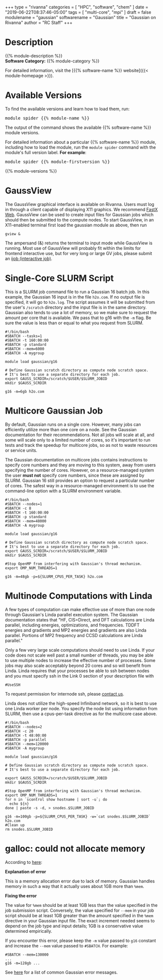 +++
type = "rivanna"
categories = [
  "HPC",
  "software",
  "chem"
]
date = "2019-06-22T08:37:46-05:00"
tags = [
  "multi-core",
  "mpi"
]
draft = false
modulename = "gaussian"
softwarename = "Gaussian"
title = "Gaussian on Rivanna"
author = "RC Staff"
+++

# Description
{{% module-description %}}
<br>
**Software Category:** {{% module-category %}}

For detailed information, visit the [{{% software-name %}} website]({{< module-homepage >}}).

# Available Versions
To find the available versions and learn how to load them, run:
<pre>module spider {{% module-name %}}</pre>

The output of the command shows the available {{% software-name %}} module versions.

For detailed information about a particular {{% software-name %}} module, including how to load the module, run the `module spider` command with the module's full version label. __For example__:
<pre>module spider {{% module-firstversion %}}</pre>

{{% module-versions %}}

# GaussView
The GaussView graphical interface is available on Rivanna.  Users must log in through a client capable of displaying X11 graphics.  We recommend [FastX Web](/userinfo/rivanna/logintools/fastx).  GaussView can be used to create input files for Gaussian jobs which should then be submitted to the compute nodes.  To start GaussView, in an X11-enabled terminal first load the gaussian module as above, then run
```
gview &
```
The ampersand (&) returns the terminal to input mode while GaussView is running.  Most use of GaussView will probably fit within the limits for frontend interactive use, but for very long or large GV jobs, please submit an [ijob (interactive job)](/userinfo/rivanna/slurm/#submitting-an-interactive-job).

# Single-Core SLURM Script
This is a SLURM job command file to run a Gaussian 16 batch job. In this example, the Gaussian 16 input is in the file `h2o.com`.  If no output file is specified, it will go to `h2o.log`.  The script assumes it will be submitted from the user's `/scratch` directory and the input file is in the same directory.  Gaussian also tends to use a lot of memory, so we make sure to request the amount per core that is available.  We pass that to g16 with the `-m` flag.  Be sure the value is less than or equal to what you request from SLURM.
```
#!/bin/bash
#SBATCH --tasks=1
#SBATCH -t 160:00:00
#SBATCH -p standard
#SBATCH --mem=6000
#SBATCH -A mygroup

module load gaussian/g16

# Define Gaussian scratch directory as compute node scratch space.
# It's best to use a separate directory for each job.
export GAUSS_SCRDIR=/scratch/$USER/$SLURM_JOBID
mkdir $GAUSS_SCRDIR

g16 -m=6gb h2o.com
```

# Multicore Gaussian Job
By default, Gaussian runs on a single core.  However, many jobs can efficiently utilize more than one core on a node.  See the Gaussian documentation for their recommendations.  Not all jobs will scale at all, and some will scale only to a limited number of cores, so it's important to run tests and track the speedup for multicore jobs, so as not to waste resources or service units.

The Gaussian documentation on multicore jobs contains instructions to specify core numbers and they are moving to this system, away from users specifying the number of cores.  However, on a resource-managed system the user **must not** specify core numbers, since these are assigned by SLURM.  Gaussian 16 still provides an option to request a particular number of cores.  The safest way in a resource-managed environment is to use the command-line option with a SLURM environment variable.
```
#!/bin/bash
#SBATCH --nodes=1
#SBATCH -c 8
#SBATCH -t 160:00:00
#SBATCH -p standard
#SBATCH --mem=48000
#SBATCH -A mygroup

module load gaussian/g16

# Define Gaussian scratch directory as compute node scratch space.
# It's best to use a separate directory for each job.
export GAUSS_SCRDIR=/scratch/$USER/$SLURM_JOBID
mkdir $GAUSS_SCRDIR

#Stop OpenMP from interfering with Gaussian's thread mechanism.
export OMP_NUM_THREADS=1

g16 -m=48gb -p=${SLURM_CPUS_PER_TASK} h2o.com
```

# Multinode Computations with Linda
A few types of computation can make effective use of more than one node through Gaussian's Linda parallel execution system.  The Gaussian documentation states that "HF, CIS=Direct, and DFT calculations are Linda parallel, including energies, optimizations, and frequencies. TDDFT energies and gradients and MP2 energies and gradients are also Linda parallel. Portions of MP2 frequency and CCSD calculations are Linda parallel."

Only a few very large scale computations should need to use Linda.  If your code does not scale well past a small number of threads, you may be able to use multiple nodes to increase the effective number of processes.  Some jobs may also scale acceptably beyond 20 cores and so will benefit from Linda.  Linda requires that your processes be able to ssh between nodes and you must specify ssh in the Link 0 section of your description file with

```
#UseSSH
```
To request permission for internode ssh, please [contact us](/support).

Linda does not utilize the high-speed Infiniband network, so it is best to use one Linda worker per node.  You specify the node list using information from SLURM, then use a cpus-per-task directive as for the multicore case above.
```
#!/bin/bash
#SBATCH --nodes=2
#SBATCH -c 20
#SBATCH -t 48:00:00
#SBATCH -p parallel
#SBATCH --mem=120000
#SBATCH -A mygroup

module load gaussian/g16

# Define Gaussian scratch directory as compute node scratch space.
# It's best to use a separate directory for each job.

export GAUSS_SCRDIR=/scratch/$USER/$SLURM_JOBID
mkdir $GAUSS_SCRDIR

#Stop OpenMP from interfering with Gaussian's thread mechanism.
export OMP_NUM_THREADS=1
for n in `scontrol show hostname | sort -u`; do
  echo ${n}
done | paste -s -d, > snodes.$SLURM_JOBID

g16 -m=100gb -p=${SLURM_CPUS_PER_TASK} -w=`cat snodes.$SLURM_JOBID` h2o.com
#Clean up
rm snodes.$SLURM_JOBID
```

# galloc: could not allocate memory
According to [here](https://docs.computecanada.ca/wiki/Gaussian_error_messages#galloc:_could_not_allocate_memory):

**Explanation of error**

This is a memory allocation error due to lack of memory. Gaussian handles memory in such a way that it actually uses about 1GB more than `%mem`.

**Fixing the error**

The value for `%mem` should be at least 1GB less than the value specified in the job submission script. Conversely, the value specified for `--mem` in your job script should be at least 1GB greater than the amount specified in the `%mem` directive in your Gaussian input file. The exact increment needed seems to depend on the job type and input details; 1GB is a conservative value determined empirically.

If you encounter this error, please keep the `-m` value passed to `g16` constant and increase the `--mem` value passed to `#SBATCH`. For example:
```
#SBATCH --mem=130000
...
g16 -m=128gb ...
```

See [here](https://docs.computecanada.ca/wiki/Gaussian_error_messages) for a list of common Gaussian error messages.
